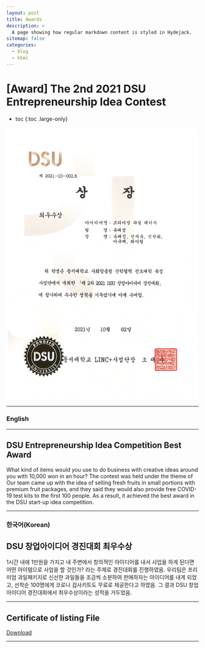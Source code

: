 ```yaml
---
layout: post
title: Awards
description: >
  A page showing how regular markdown content is styled in Hydejack.
sitemap: false
categories:
  - blog
  - html
---
```


# [Award] The 2nd 2021 DSU Entrepreneurship Idea Contest

* toc
{:toc .large-only}

![screenshot](/assets/img/blog/example-content-fruit.png)

---
### English
---
## DSU Entrepreneurship Idea Competition Best Award
 What kind of items would you use to do business with creative ideas around you with 10,000 won in an hour? The contest was held under the theme of Our team came up with the idea of selling fresh fruits in small portions with premium fruit packages, and they said they would also provide free COVID-19 test kits to the first 100 people. As a result, it achieved the best award in the DSU start-up idea competition.

---

### 한국어(Korean)
## DSU 창업아이디어 경진대회 최우수상
  1시간 내에 1만원을 가지고 내 주변에서 창의적인 아이디어를 내서 사업을 하게 된다면 어떤 아이템으로 사업을 할 것인가? 라는 주제로 경진대회를 진행하였음.
  우리팀은 프리미엄 과일패키지로 신선한 과일들을 조금씩 소분하여 판매하자는 아이디어를 내게 되었고, 선착순 100명에게 코로나 검사키트도 무료로 제공한다고 하였음. 그 결과 DSU 창업아이디어 경진대회에서 최우수상이라는 성적을 거두었음.
  
---

## Certificate of listing File
[Download](https://bit.ly/3GUuDRz)

---
